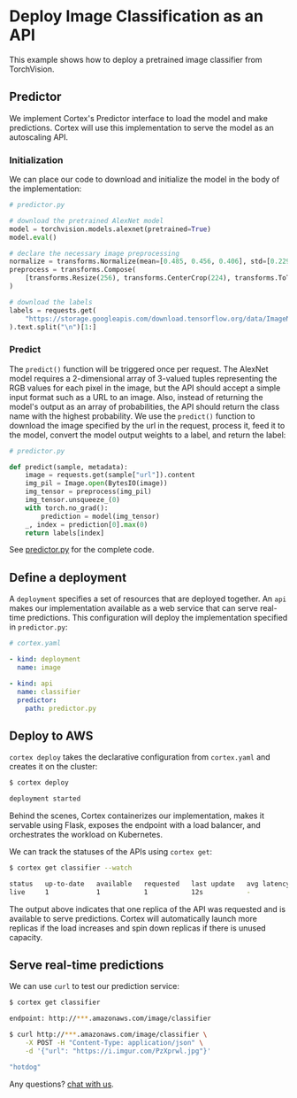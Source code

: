 # Deploy Image Classification as an API

This example shows how to deploy a pretrained image classifier from TorchVision.

## Predictor

We implement Cortex's Predictor interface to load the model and make predictions. Cortex will use this implementation to serve the model as an autoscaling API.

### Initialization

We can place our code to download and initialize the model in the body of the implementation:

```python
# predictor.py

# download the pretrained AlexNet model
model = torchvision.models.alexnet(pretrained=True)
model.eval()

# declare the necessary image preprocessing
normalize = transforms.Normalize(mean=[0.485, 0.456, 0.406], std=[0.229, 0.224, 0.225])
preprocess = transforms.Compose(
    [transforms.Resize(256), transforms.CenterCrop(224), transforms.ToTensor(), normalize]
)

# download the labels
labels = requests.get(
    "https://storage.googleapis.com/download.tensorflow.org/data/ImageNetLabels.txt"
).text.split("\n")[1:]
```

### Predict

The `predict()` function will be triggered once per request. The AlexNet model requires a 2-dimensional array of 3-valued tuples representing the RGB values for each pixel in the image, but the API should accept a simple input format such as a URL to an image. Also, instead of returning the model's output as an array of probabilities, the API should return the class name with the highest probability. We use the `predict()` function to download the image specified by the url in the request, process it, feed it to the model, convert the model output weights to a label, and return the label:

```python
# predictor.py

def predict(sample, metadata):
    image = requests.get(sample["url"]).content
    img_pil = Image.open(BytesIO(image))
    img_tensor = preprocess(img_pil)
    img_tensor.unsqueeze_(0)
    with torch.no_grad():
        prediction = model(img_tensor)
    _, index = prediction[0].max(0)
    return labels[index]
```

See [predictor.py](./predictor.py) for the complete code.

## Define a deployment

A `deployment` specifies a set of resources that are deployed together. An `api` makes our implementation available as a web service that can serve real-time predictions. This configuration will deploy the implementation specified in `predictor.py`:

```yaml
# cortex.yaml

- kind: deployment
  name: image

- kind: api
  name: classifier
  predictor:
    path: predictor.py
```

## Deploy to AWS

`cortex deploy` takes the declarative configuration from `cortex.yaml` and creates it on the cluster:

```bash
$ cortex deploy

deployment started
```

Behind the scenes, Cortex containerizes our implementation, makes it servable using Flask, exposes the endpoint with a load balancer, and orchestrates the workload on Kubernetes.

We can track the statuses of the APIs using `cortex get`:

```bash
$ cortex get classifier --watch

status   up-to-date   available   requested   last update   avg latency
live     1            1           1           12s           -
```

The output above indicates that one replica of the API was requested and is available to serve predictions. Cortex will automatically launch more replicas if the load increases and spin down replicas if there is unused capacity.

## Serve real-time predictions

We can use `curl` to test our prediction service:

```bash
$ cortex get classifier

endpoint: http://***.amazonaws.com/image/classifier

$ curl http://***.amazonaws.com/image/classifier \
    -X POST -H "Content-Type: application/json" \
    -d '{"url": "https://i.imgur.com/PzXprwl.jpg"}'

"hotdog"
```

Any questions? [chat with us](https://gitter.im/cortexlabs/cortex).
